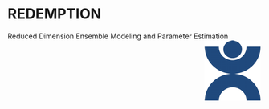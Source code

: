 # REDEMPTION
Reduced Dimension Ensemble Modeling and Parameter Estimation
<img style = "float: right;" src = "https://github.com/CABSEL/REDEMPTION/blob/master/logo.png" align="right"> 

